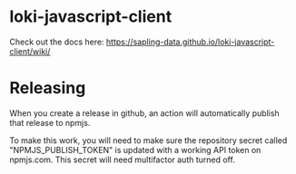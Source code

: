 # loki-javascript-client
Check out the docs here: https://sapling-data.github.io/loki-javascript-client/wiki/

# Releasing

When you create a release in github, an action will automatically publish that release to npmjs.

To make this work, you will need to make sure the repository secret called "NPMJS_PUBLISH_TOKEN" is updated with a working API token on npmjs.com.
This secret will need multifactor auth turned off.

